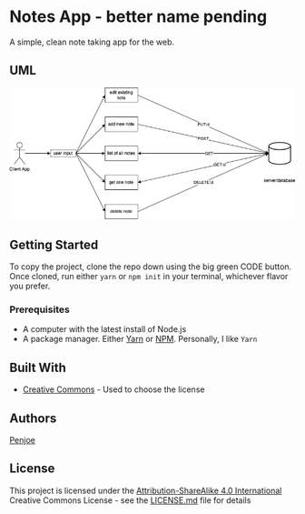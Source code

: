 # Notes App - better name pending

A simple, clean note taking app for the web.

## UML

![basic project UML](./src/assets/note-app-uml.png)

## Getting Started

To copy the project, clone the repo down using the big green CODE button. Once cloned, run either `yarn` or `npm init` in your terminal, whichever flavor you prefer.

### Prerequisites

  - A computer with the latest install of Node.js
  - A package manager. Either [Yarn](https://classic.yarnpkg.com/en/) or [NPM](https://docs.npmjs.com/downloading-and-installing-node-js-and-npm). Personally, I like `Yarn`


## Built With

  - [Creative Commons](https://creativecommons.org/) - Used to choose
    the license

<!-- ## Contributing

Please read [CONTRIBUTING.md](CONTRIBUTING.md) for details on our code
of conduct, and the process for submitting pull requests to us. -->

<!-- ## Versioning

We use [Semantic Versioning](http://semver.org/) for versioning. -->

## Authors

  [Penjoe](https://github.com/penjoe)

## License

This project is licensed under the [Attribution-ShareAlike 4.0 International](LICENSE.md)
Creative Commons License - see the [LICENSE.md](LICENSE.md) file for
details
